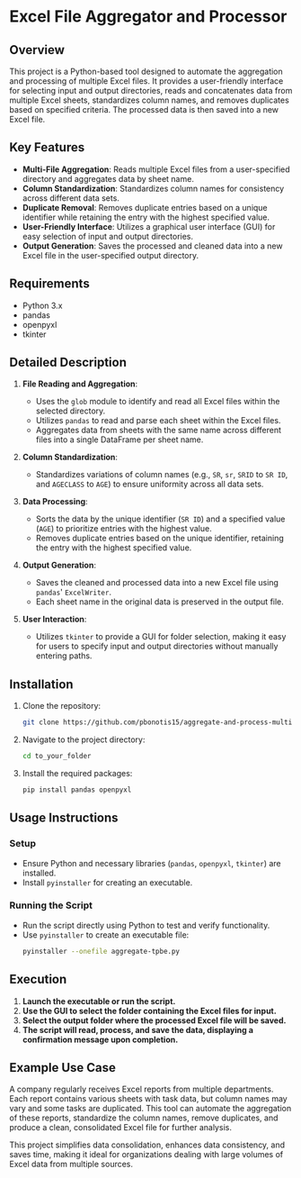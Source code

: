 # Excel File Aggregator and Processor

## Overview
This project is a Python-based tool designed to automate the aggregation and processing of multiple Excel files. It provides a user-friendly interface for selecting input and output directories, reads and concatenates data from multiple Excel sheets, standardizes column names, and removes duplicates based on specified criteria. The processed data is then saved into a new Excel file.

## Key Features
- **Multi-File Aggregation**: Reads multiple Excel files from a user-specified directory and aggregates data by sheet name.
- **Column Standardization**: Standardizes column names for consistency across different data sets.
- **Duplicate Removal**: Removes duplicate entries based on a unique identifier while retaining the entry with the highest specified value.
- **User-Friendly Interface**: Utilizes a graphical user interface (GUI) for easy selection of input and output directories.
- **Output Generation**: Saves the processed and cleaned data into a new Excel file in the user-specified output directory.

## Requirements
- Python 3.x
- pandas
- openpyxl
- tkinter

## Detailed Description

1. **File Reading and Aggregation**:
    - Uses the `glob` module to identify and read all Excel files within the selected directory.
    - Utilizes `pandas` to read and parse each sheet within the Excel files.
    - Aggregates data from sheets with the same name across different files into a single DataFrame per sheet name.

2. **Column Standardization**:
    - Standardizes variations of column names (e.g., `SR`, `sr`, `SRID` to `SR ID`, and `AGECLASS` to `AGE`) to ensure uniformity across all data sets.

3. **Data Processing**:
    - Sorts the data by the unique identifier (`SR ID`) and a specified value (`AGE`) to prioritize entries with the highest value.
    - Removes duplicate entries based on the unique identifier, retaining the entry with the highest specified value.

4. **Output Generation**:
    - Saves the cleaned and processed data into a new Excel file using `pandas`' `ExcelWriter`.
    - Each sheet name in the original data is preserved in the output file.

5. **User Interaction**:
    - Utilizes `tkinter` to provide a GUI for folder selection, making it easy for users to specify input and output directories without manually entering paths.

## Installation
1. Clone the repository:
    ```sh
    git clone https://github.com/pbonotis15/aggregate-and-process-multiple-excel-files.git
    ```
2. Navigate to the project directory:
    ```sh
    cd to_your_folder
    ```
3. Install the required packages:
    ```sh
    pip install pandas openpyxl
    ```

## Usage Instructions

### Setup
- Ensure Python and necessary libraries (`pandas`, `openpyxl`, `tkinter`) are installed.
- Install `pyinstaller` for creating an executable.

### Running the Script
- Run the script directly using Python to test and verify functionality.
- Use `pyinstaller` to create an executable file:
  ```sh
  pyinstaller --onefile aggregate-tpbe.py

## Execution
1. **Launch the executable or run the script.**
2. **Use the GUI to select the folder containing the Excel files for input.**
3. **Select the output folder where the processed Excel file will be saved.**
4. **The script will read, process, and save the data, displaying a confirmation message upon completion.**

## Example Use Case
A company regularly receives Excel reports from multiple departments. Each report contains various sheets with task data, but column names may vary and some tasks are duplicated. This tool can automate the aggregation of these reports, standardize the column names, remove duplicates, and produce a clean, consolidated Excel file for further analysis.

This project simplifies data consolidation, enhances data consistency, and saves time, making it ideal for organizations dealing with large volumes of Excel data from multiple sources.
